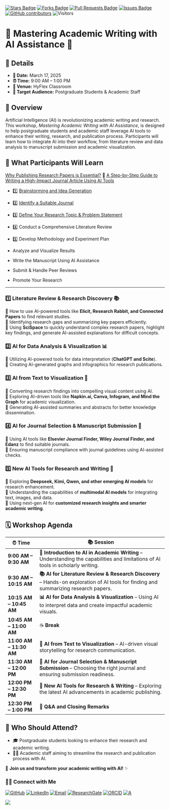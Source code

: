<a href="https://github.com/drshahizan/short-course/stargazers"><img src="https://img.shields.io/github/stars/drshahizan/short-course" alt="Stars Badge"/></a>
<a href="https://github.com/drshahizan/short-course/network/members"><img src="https://img.shields.io/github/forks/drshahizan/short-course" alt="Forks Badge"/></a>
<a href="https://github.com/drshahizan/short-course/pulls"><img src="https://img.shields.io/github/issues-pr/drshahizan/short-course" alt="Pull Requests Badge"/></a>
<a href="https://github.com/drshahizan/short-course"><img src="https://img.shields.io/github/issues/drshahizan/short-course" alt="Issues Badge"/></a>
<a href="https://github.com/drshahizan/short-course/graphs/contributors"><img alt="GitHub contributors" src="https://img.shields.io/github/contributors/drshahizan/short-course?color=2b9348"></a>
![Visitors](https://api.visitorbadge.io/api/visitors?path=https%3A%2F%2Fgithub.com%2Fdrshahizan%2Fshort-course&labelColor=%23d9e3f0&countColor=%23697689&style=flat)

# 📝 Mastering Academic Writing with AI Assistance 🤖

## **📌 Details**  
- **📅 Date:** March 17, 2025  
- **⏰ Time:** 9:00 AM – 1:00 PM  
- **📍 Venue:** HyFlex Classroom  
- **👥 Target Audience:** Postgraduate Students & Academic Staff  

## **📖 Overview**  
Artificial Intelligence (AI) is revolutionizing academic writing and research. This workshop, *Mastering Academic Writing with AI Assistance*, is designed to help postgraduate students and academic staff leverage AI tools to enhance their writing, research, and publication process. Participants will learn how to integrate AI into their workflow, from literature review and data analysis to manuscript submission and academic visualization.  

## **🎯 What Participants Will Learn**  
[Why Publishing Research Papers is Essential?](materials/step/important.md)
👣 [A Step-by-Step Guide to Writing a High-Impact Journal Article Using AI Tools](materials/step)

- 1️⃣ [Brainstorming and Idea Generation](materials/brain) 

- 2️⃣ [Identify a Suitable Journal](materials/journal) 

- 3️⃣ [Define Your Research Topic & Problem Statement](materials/research)

- 4️⃣ Conduct a Comprehensive Literature Review
- 5️⃣ Develop Methodology and Experiment Plan
- Analyze and Visualize Results
- Write the Manuscript Using AI Assistance
- Submit & Handle Peer Reviews
- Promote Your Research

---
### **1️⃣ Literature Review & Research Discovery 📚**  
🔹 How to use AI-powered tools like **Elicit, Research Rabbit, and Connected Papers** to find relevant studies.  
🔹 Identifying research gaps and summarizing key papers efficiently.  
🔹 Using **SciSpace** to quickly understand complex research papers, highlight key findings, and generate AI-assisted explanations for difficult concepts.  

### **2️⃣ AI for Data Analysis & Visualization 📊**  
🔹 Utilizing AI-powered tools for data interpretation (**ChatGPT and Scite**).  
🔹 Creating AI-generated graphs and infographics for research publications.  

### **3️⃣ AI from Text to Visualization 🎨**  
🔹 Converting research findings into compelling visual content using AI.  
🔹 Exploring AI-driven tools like **Napkin.ai, Canva, Infogram, and Mind the Graph** for academic visualization.  
🔹 Generating AI-assisted summaries and abstracts for better knowledge dissemination.  

### **4️⃣ AI for Journal Selection & Manuscript Submission 📝**  
🔹 Using AI tools like **Elsevier Journal Finder, Wiley Journal Finder, and Edanz** to find suitable journals.  
🔹 Ensuring manuscript compliance with journal guidelines using AI-assisted checks.  

### **5️⃣ New AI Tools for Research and Writing 🚀**  
🔹 Exploring **Deepseek, Kimi, Qwen, and other emerging AI models** for research enhancement.  
🔹 Understanding the capabilities of **multimodal AI models** for integrating text, images, and data.  
🔹 Using next-gen AI for **customized research insights and smarter academic writing**.  

## **🗓️ Workshop Agenda**  
| **⏰ Time**  | **📚 Session**  |  
|-----------|-------------|  
| **9:00 AM – 9:30 AM** | **🔎 Introduction to AI in Academic Writing** – Understanding the capabilities and limitations of AI tools in scholarly writing. |  
| **9:30 AM – 10:15 AM** | **📚 AI for Literature Review & Research Discovery** – Hands-on exploration of AI tools for finding and summarizing research papers. |  
| **10:15 AM – 10:45 AM** | **📊 AI for Data Analysis & Visualization** – Using AI to interpret data and create impactful academic visuals. |  
| **10:45 AM – 11:00 AM** | ☕ **Break** |  
| **11:00 AM – 11:30 AM** | **🎨 AI from Text to Visualization** – AI-driven visual storytelling for research communication. |  
| **11:30 AM – 12:00 PM** | **📝 AI for Journal Selection & Manuscript Submission** – Choosing the right journal and ensuring submission readiness. |  
| **12:00 PM – 12:30 PM** | **🚀 New AI Tools for Research & Writing** – Exploring the latest AI advancements in academic publishing. |  
| **12:30 PM – 1:00 PM** | **🎤 Q&A and Closing Remarks** |  

## **👥 Who Should Attend?**  
- 🎓 Postgraduate students looking to enhance their research and academic writing.  
- 👩‍🏫 Academic staff aiming to streamline the research and publication process with AI.  

🚀 **Join us and transform your academic writing with AI!** ✨

### 🙌🏻 Connect with Me
<p align="left">
    <a href="https://github.com/drshahizan" target="_blank"><img alt="GitHub" src="https://img.shields.io/badge/-@drshahizan-181717?style=flat-square&logo=GitHub&logoColor=white"></a>
    <a href="https://www.linkedin.com/in/drshahizan" target="_blank"><img alt="LinkedIn" src="https://img.shields.io/badge/-drshahizan-blue?style=flat-square&logo=Linkedin&logoColor=white&link=https://www.linkedin.com/in/drshahizan/"></a>
    <a href="mailto:shahizan@utm.my" target="_blank"><img alt="Email" src="https://img.shields.io/badge/-shahizan@utm.my-c14438?style=flat-square&logo=Gmail&logoColor=white&link=mailto:shahizan@utm.my.com"></a>
    <a href="https://www.researchgate.net/profile/Mohd-Othman-28" target="_blank"><img alt="ResearchGate" src="https://img.shields.io/badge/-ResearchGate-00CCBB?style=flat-square&logo=ResearchGate&logoColor=white"></a>
    <a href="https://orcid.org/0000-0003-4261-1873" target="_blank"><img alt="ORCID" src="https://img.shields.io/badge/-ORCID-A6CE39?style=flat-square&logo=ORCID&logoColor=white"></a> 
 <a href="https://visitorbadge.io/status?path=https%3A%2F%2Fgithub.com%2Fdrshahizan" target="_blank"><img alt="A" src="https://api.visitorbadge.io/api/visitors?path=https%3A%2F%2Fgithub.com%2Fdrshahizan&labelColor=%23697689&countColor=%23555555&style=plastic"></a>
 
![](https://hit.yhype.me/github/profile?user_id=81284918)
</p>


